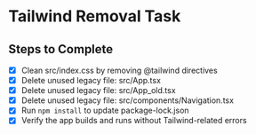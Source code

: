 # Tailwind Removal Task

## Steps to Complete

- [x] Clean src/index.css by removing @tailwind directives
- [x] Delete unused legacy file: src/App.tsx
- [x] Delete unused legacy file: src/App_old.tsx
- [x] Delete unused legacy file: src/components/Navigation.tsx
- [x] Run `npm install` to update package-lock.json
- [x] Verify the app builds and runs without Tailwind-related errors
